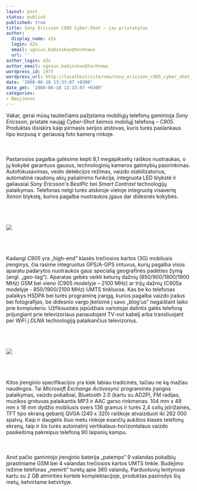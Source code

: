 ```yaml
---
layout: post
status: publish
published: true
title: Sony Ericsson C905 Cyber-Shot – jau pristatytas
author:
  display_name: eZx
  login: eZx
  email: ugnius.babinskas@technews
  url: ''
author_login: eZx
author_email: ugnius.babinskas@technews
wordpress_id: 1977
wordpress_url: http://localhost/site/new/sony_ericsson_c905_cyber_shot_-_jau_pristatytas/
date: '2008-06-18 13:33:07 +0300'
date_gmt: '2008-06-18 13:33:07 +0300'
categories:
- Naujienos
---
```

<p>Vakar, gerai mūsų tautiečiams pažįstama mobiliųjų telefonų gamintoja <i>Sony Ericsson</i>, pristatė naująjį <i>Cyber-Shot</i> šeimos mobilųjį telefoną – <i>C905</i>. Produktas išsiskirs kaip pirmasis serijos atstovas, kuris turės paslankaus tipo korpusą ir geriausią foto kamerą rinkoje.<br />
<br><br />
<br>Pastarosios pagalba galėsime kepti 8,1 megapikselių raiškos nuotraukas, o jų kokybė garantuos gausus, technologinių kameros galimybių pasirinkimas. Autofokusavimas, veido detekcijos režimas, vaizdo stabilizatorius, automatinė raudonų akių pašalinimo funkcija, integruota LED blykstė ir galiausiai <i>Sony Ericsson's BestPic</i> bei <i>Smart Contrast</i> technologijų palaikymas. Telefonas netgi turės atskiroje vietoje integruotą visavertę <i>Xenon</i> blykstę, kurios pagalba nuotraukos įgaus dar didesnės kokybės.<br />
<br><br />
<br><br><img src=" http://www.technews.lt/upl/Failai/Sony_Ericsson_C905_Cyber-Shot_front.jpg"><br><br />
<br><br />
<br>Kadangi <i>C905</i> yra „high-end“ klasės trečiosios kartos (3G) mobilusis įrenginys, čia rasime integruotus GPS/A-GPS imtuvus, kurių pagalba visos aparatu padarytos nuotraukos gaus specialią geografinės padėties žymą (angl. „geo-tag“). Aparatas gebės veikti keturių dažnių (850/900/1800/1900 MHz) GSM bei vieno (C905 modelyje – 2100 MHz) ar trijų dažnių (C905a modelyje - 850/1900/2100 MHz) UMTS tinkluose. Kas be ko telefonas palaikys HSDPA bei turės programinę įrangą, kurios pagalba vaizdo įrašus bei fotografijas, be didesnio vargo įkelsime į savo „blog‘us“ negaištant laiko prie kompiuterio. Užfiksuotais įspūdžiais vartotojai dalintis galės telefoną prijungiant prie televizoriaus panaudojant TV-out kabelį arba transliuojant per WiFi į <i>DLNA</i> technologiją palaikančius televizorius.<br />
<br><br />
<br><br><img src="http://www.technews.lt/upl/Failai/Sony_Ericsson_C905_Cyber-Shot_back.jpg"><br><br />
<br><br />
<br>Kitos įrenginio specifikacijos yra kiek labiau tradicinės, tačiau ne ką mažiau naudingos. Tai <i>Microsoft Exchange Activesync</i> programinės įrangos palaikymas, vaizdo pokalbiai, Bluetooth 2.0 (kartu su AD2P), FM radijas, muzikos grotuvas palaikantis MP3 ir AAC garso rinkmenas. 104 mm x 49 mm x 18 mm dydžio mobilusis svers 136 gramus ir turės 2,4 colių įstrižainės, TFT tipo ekraną gebantį QVGA (240 x 320) raiškoje atvaizduoti iki 262 000 spalvų. Kaip ir daugelis šiuo metu rinkoje esančių aukštos klasės telefonų ekranų, taip ir šis turės automatinį vertikalaus-horizontalaus vaizdo pasikeitimą pakreipus telefoną 90 laipsnių kampu.<br />
<br><br />
<br>Anot pačio gamintojo įrenginio baterija „patemps“ 9 valandas pokalbių įprastiniame GSM bei 4 valandas trečiosios kartos UMTS tinkle. Budėjimo režime telefonas „nemirti“ turėtų apie 360 valandų. Parduotuvių lentynose kartu su 2 GB atminties kortele komplektacijoje, produktas pasirodys šių metų, ketvirtame ketvirtyje.<br />
<br><br />
<br><br />
<br><br />
<br></p>
